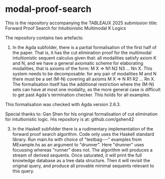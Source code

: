# modal-proof-search

This is the repository accompanying the TABLEAUX 2025 submission title: Forward Proof Search for Intuitionistic Multimodal K Logics

The repository contains two artefacts:

1. In the Agda subfolder, there is a partial formalisation of the first half of the paper. That is, it has the cut elimination proof for the multimodal intuitionistic sequent calculus given that: all modalities satisfy axiom K and N, and we have a general axiomatic scheme for elaborating modalities, that is axioms of the form: M X => N1 N2 N3 ... Nn X. This system needs to be decomposable: for any pair of modalities M and N there must be a set (M-N) covering all axioms M X => N R1 R2 ... Rn X. The formalisation itself has the additional restriction where the (M-N) sets can have at most one modality, as the more general case is difficult to get past Agda's termination checker. This holds for all examples.

This formalisation was checked with Agda version 2.6.3.

Special thanks to: Gan Shen for his original formalisation of cut elimination for intuitionistic logic. His repository is at: github.com/gshen42

3. In the Haskell subfolder there is a rudimentary implementation of the forward proof search algorithm. Code only uses the Haskell standard library. Run main.hs with choice of "testbag---" examples from MExample.hs as an argument to "drunner". Here "drunner" uses focussing whereas "runner" does not. The algorithm will produces a stream of derived sequents. Once saturated, it will print the full knowledge database as a tree data structure. Then it will revisit the original query, and produce all provable minimal sequents relevant to this query.
